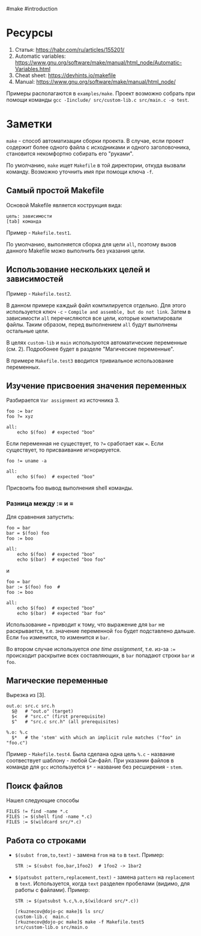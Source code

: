#make #introduction

# Ресурсы

1. Статья: https://habr.com/ru/articles/155201/
2. Automatic variables: https://www.gnu.org/software/make/manual/html_node/Automatic-Variables.html
3. Cheat sheet: https://devhints.io/makefile
4. Manual: https://www.gnu.org/software/make/manual/html_node/

Примеры располагаются в `examples/make`. Проект возможно собрать при помощи
команды `gcc -Iinclude/ src/custom-lib.c src/main.c -o test`.


# Заметки

`make` - способ автоматизации сборки проекта. В случае, если проект содержит
более одного файла с исходниками и одного заголовочника, становится некомфортно
собирать его "руками".

По умолчанию, `make` ищет `Makefile` в той директории, откуда вызвали команду.
Возможно уточнить имя при помощи ключа `-f`.

## Самый простой Makefile

Основой Makefile является кострукция вида:
```
цель: зависимости
[tab] команда
```
Пример - `Makefile.test1`.

По умолчанию, выполняется сборка для цели `all`, поэтому вызов данного Makefile
можо выполнить без указания цели.

## Использование нескольких целей и зависимостей

Пример - `Makefile.test2`.

В данном примере каждый файл компилируется отдельно. Для этого используется
ключ `-c` - `Compile and assemble, but do not link`. Затем в зависимости `all`
перечисляются все цели, которые компилировали файлы. Таким образом, перед
выполнением `all` будут выполнены остальные цели.

В целях `custom-lib` и `main` используются автоматические переменные (см. 2).
Подробонее будет в разделе "Магические переменные".

В примере `Makefile.test3` вводится тривиальное использование переменных.

## Изучение присвоения значения переменных

Разбирается `Var assignment` из источника 3.

```
foo := bar
foo ?= xyz

all:
	echo $(foo)  # expected "boo"
```

Если переменная не существует, то `?=` сработает как `=`. Если существует, то
присваивание игнорируется.

```
foo != uname -a

all:
	echo $(foo)  # expected "boo"
```

Присвоить foo вывод выполнения shell команды.

### Разница между := и =

Для сравнения запустить:

```
foo = bar
bar = $(foo) foo
foo := boo

all:
	echo $(foo)  # expected "boo"
	echo $(bar)  # expected "boo foo"
```

и

```
foo = bar
bar := $(foo) foo  # 
foo := boo

all:
	echo $(foo)  # expected "boo"
	echo $(bar)  # expected "bar foo"
```

Использование `=` приводит к тому, что выражение для `bar` не раскрывается,
т.е. значение переменной `foo` будет подставлено дальше. Если `foo` изменится,
то изменится и `bar`.

Во втором случае используется _one time assignment_, т.е. из-за `:=` происходит
раскрытие всех составляющих, в `bar` попадают строки `bar` и `foo`.

## Магические переменные

Вырезка из [3].

```
out.o: src.c src.h
  $@   # "out.o" (target)
  $<   # "src.c" (first prerequisite)
  $^   # "src.c src.h" (all prerequisites)

%.o: %.c
  $*   # the 'stem' with which an implicit rule matches ("foo" in "foo.c")
```

Пример - `Makefile.test4`. Была сделана одна цель `%.c` - название соотвествует
шаблону - любой Си-файл. При указании файлов в команде для `gcc` используется
`$*` - название без ресширения - `stem`.

## Поиск файлов

Нашел следующие способы
```
FILES != find -name *.c
FILES := $(shell find -name *.c)
FILES := $(wildcard src/*.c)
```

## Работа со строками

* `$(subst from,to,text)` - замена `from` на `to` в `text`. Пример:

  ```
  STR := $(subst foo,bar,1foo2)  # 1foo2 -> 1bar2
  ```

* `$(patsubst pattern,replacement,text)` - замена `pattern` на `replacement`
  в `text`. Используется, когда `text` разделен пробелами (видимо, для работы
  с файлами). Пример:

  ```
  STR := $(patsubst %.c,%.o,$(wildcard src/*.c))
  ```

  ```
  [rkuznecov@dojo-pc make]$ ls src/
  custom-lib.c  main.c
  [rkuznecov@dojo-pc make]$ make -f Makefile.test5 
  src/custom-lib.o src/main.o
  ```
